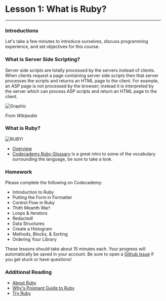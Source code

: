 # Lesson 1: What is Ruby?

---

### Introductions

Let's take a few minutes to introduce ourselves, discuss programming experience, and set objectives for this course.

### What is Server Side Scripting?

Server side scripts are totally processed by the servers instead of clients. When clients request a page containing server side scripts then that server processes the scripts and returns an HTML page to the client. For example, an ASP page is not processed by the browser; instead it is interpreted by the server which can process ASP scripts and return an HTML page to the client.

![Graphic](http://upload.wikimedia.org/wikipedia/commons/thumb/4/4f/Scheme_dynamic_page_en.svg/800px-Scheme_dynamic_page_en.svg.png)

*From Wikipedia*

### What is Ruby?

![RUBY!](https://www.ruby-lang.org/images/header-ruby-logo.png)

- [Overview](http://www.codecademy.com/courses/ruby-beginner-en-d1Ylq/0/1)
- [Codecademy Ruby Glossary](http://www.codecademy.com/glossary/ruby) is a great intro to some of the vocabulary surrounding the language, be sure to take a look.

### Homework

Please complete the following on Codecademy: 

- Introduction to Ruby
- Putting the Form in Formatter
- Control Flow in Ruby
- Thith Meanth War!
- Loops & Iterators
- Redacted!
- Data Structures
- Create a Histogram
- Methods, Blocks, & Sorting
- Ordering Your Library

These lessons should take about 15 minutes each. Your progress will automatically be saved in your account. Be sure to open a [Github Issue](https://github.com/uhlenbrock/MU-IMS-422-522/issues) if you get stuck or have questions!

### Additional Reading

- [About Ruby](https://www.ruby-lang.org/en/about/)
- [Why's Poignant Guide to Ruby](http://mislav.uniqpath.com/poignant-guide/)
- [Try Ruby](http://tryruby.org/)

